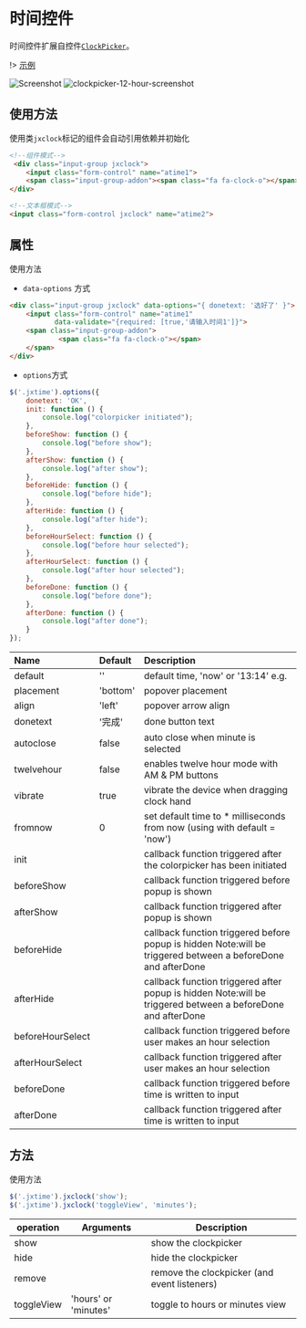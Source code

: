 # 时间控件

时间控件扩展自控件[`ClockPicker`](https://github.com/weareoutman/clockpicker)。

!> [示例](demo/form/time.html)

![Screenshot](http://weareoutman.github.io/clockpicker/assets/images/screenshot-1.png)
![clockpicker-12-hour-screenshot](https://cloud.githubusercontent.com/assets/5218249/3613434/03da9888-0db8-11e4-8bdb-dbabb5e91e5c.png)

## 使用方法

使用类`jxclock`标记的组件会自动引用依赖并初始化
```html
<!--组件模式-->
 <div class="input-group jxclock">
    <input class="form-control" name="atime1">
    <span class="input-group-addon"><span class="fa fa-clock-o"></span></span>
</div>

<!--文本框模式-->
<input class="form-control jxclock" name="atime2">
```

## 属性

使用方法

- `data-options` 方式
```html
<div class="input-group jxclock" data-options="{ donetext: '选好了' }">
    <input class="form-control" name="atime1"
           data-validate="{required: [true,'请输入时间1']}">
    <span class="input-group-addon">
            <span class="fa fa-clock-o"></span>
    </span>
</div>
```

- `options`方式
```js
$('.jxtime').options({
    donetext: 'OK',
    init: function () {
        console.log("colorpicker initiated");
    },
    beforeShow: function () {
        console.log("before show");
    },
    afterShow: function () {
        console.log("after show");
    },
    beforeHide: function () {
        console.log("before hide");
    },
    afterHide: function () {
        console.log("after hide");
    },
    beforeHourSelect: function () {
        console.log("before hour selected");
    },
    afterHourSelect: function () {
        console.log("after hour selected");
    },
    beforeDone: function () {
        console.log("before done");
    },
    afterDone: function () {
        console.log("after done");
    }
});
```


| Name | Default | Description |
| :---- | :------- | :----------- |
| default | '' | default time, 'now' or '13:14' e.g. |
| placement | 'bottom' | popover placement |
| align | 'left' | popover arrow align |
| donetext | '完成' | done button text |
| autoclose | false | auto close when minute is selected |
| twelvehour | false | enables twelve hour mode with AM & PM buttons |
| vibrate | true | vibrate the device when dragging clock hand |
| fromnow | 0 | set default time to * milliseconds from now (using with default = 'now') |
| init | | callback function triggered after the colorpicker has been initiated |
| beforeShow | | callback function triggered before popup is shown |
| afterShow | | callback function triggered after popup is shown |
| beforeHide | | callback function triggered before popup is hidden Note:will be triggered between a beforeDone and afterDone |
| afterHide | | callback function triggered after popup is hidden Note:will be triggered between a beforeDone and afterDone |
| beforeHourSelect | | callback function triggered before user makes an hour selection |
| afterHourSelect | | callback function triggered after user makes an hour selection |
| beforeDone | | callback function triggered before time is written to input |
| afterDone | | callback function triggered after time is written to input |

## 方法

使用方法
```js
$('.jxtime').jxclock('show');
$('.jxtime').jxclock('toggleView', 'minutes');
```

| operation | Arguments | Description |
| --------- | --------- | ----------- |
| show |   | show the clockpicker |
| hide |   | hide the clockpicker |
| remove |   | remove the clockpicker (and event listeners) |
| toggleView | 'hours' or 'minutes' | toggle to hours or minutes view |
